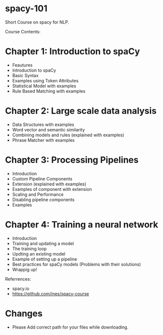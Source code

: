 # spacy-101
Short Course on spacy for NLP. 

Course Contents:
# Chapter 1: Introduction to spaCy
- Feautures
- Introduction to spaCy
- Basic Syntax
- Examples using Token Attributes
- Statistical Model with examples
- Rule Based Matching with examples

# Chapter 2: Large scale data analysis
- Data Structures with examples
- Word vector and semantic similarity
- Combining models and rules (explained with examples)
- Phrase Matcher with examples

# Chapter 3: Processing Pipelines
- Introduction
- Custom Pipeline Components
- Extension (explained with examples)
- Examples of component with extension
- Scaling and Performance
- Disabling pipeline components
- Examples

# Chapter 4: Training a neural network
- Introduction
- Training and updating a model
- The training loop
- Updting an existing model
- Example of setting up a pipeline
- Best practices for spaCy models (Problems with their solutions)
- Wrappig up!

Referrences:
- spacy.io
- https://github.com/ines/spacy-course

# Changes
- Please Add correct path for your files while downloading.

